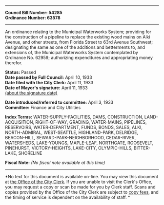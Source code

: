 * * * * *  
  
**Council Bill Number: [](#h0)[](#h2)54285**   
**Ordinance Number: 63578**  
  
* * * * *  
  
An ordinance relating to the Municipal Waterworks System; providing for the construction of a pipeline to replace the existing wood mains on Alki Avenue, and other streets, from Florida Street to 63rd Avenue Southwest; designating the same as one of the additions and betterments to, and extensions of, the Municipal Waterworks System contemplated by Ordinance No. 62959; authorizing expenditures and appropriating money therefor.  
  
**Status:** Passed   
**Date passed by Full Council:** April 10, 1933   
**Date filed with the City Clerk:** April 11, 1933   
**Date of Mayor's signature:** April 11, 1933   
[(about the signature date)](/~public/approvaldate.htm)   
  
  
**Date introduced/referred to committee:** April 3, 1933   
**Committee:** Finance and City Utilities   
  
**Index Terms:** WATER-SUPPLY-FACILITIES, DAMS, CONSTRUCTION, LAND-ACQUISITION, RIGHT-OF-WAY, GRADING, WATER-MAINS, PIPELINES, RESERVOIRS, WATER-DEPARTMENT, FUNDS, BONDS, SALES, ALKI, NORTH-ADMIRAL, WEST-SEATTLE, HIGHLAND-PARK, DELRIDGE, BEACON-HILL, SEWARD-PARK-NEIGHBORHOOD, CEDAR-RIVER, WATERSHEDS, LAKE-YOUNGS, MAPLE-LEAF, NORTHGATE, ROOSEVELT, PINEHURST, VICTORY-HEIGHTS, LAKE-CITY, OLYMPIC-HILLS, BITTER-LAKE, SHORELINE  
  
**Fiscal Note:** *(No fiscal note available at this time)*  
  
* * * * *  
  
*No text for this document is available on-line. You may view this document at [the Office of the City Clerk](http://www.seattle.gov/leg/clerk/contactUs.htm). If you are unable to visit the Clerk's Office, you may request a copy or scan be made for you by Clerk staff. Scans and copies provided by the Office of the City Clerk are subject to [copy fees](http://clerk.seattle.gov/~public/clerkfees.htm), and the timing of service is dependent on the availability of staff. *  
  
  
